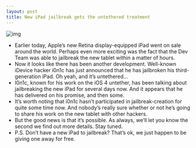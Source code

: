 ```yaml
---
layout: post
title: New iPad jailbreak gets the untethered treatment
---
```

![img](http://media.idownloadblog.com/wp-content/uploads/2012/03/i0n1c-ipad-3-jailbreak.jpg)
* Earlier today, Apple’s new Retina display-equipped iPad went on sale around the world. Perhaps even more exciting was the fact that the Dev Team was able to jailbreak the new tablet within a matter of hours.
* Now it looks like there has been another development. Well-known iDevice hacker i0n1c has just announced that he has jailbroken his third-generation iPad. Oh yeah, and it’s untethered…
* I0n1c, known for his work on the iOS 4 untether, has been talking about jailbreaking the new iPad for several days now. And it appears that he has delivered on his promise, and then some.
* It’s worth noting that i0n1c hasn’t participated in jailbreak-creation for quite some time now. And nobody’s really sure whether or not he’s going to share his work on the new tablet with other hackers.
* But the good news is that it’s possible. As always, we’ll let you know the second we find out more details. Stay tuned.
* P.S. Don’t have a new iPad to jailbreak? That’s ok, we just happen to be giving one away for free.

